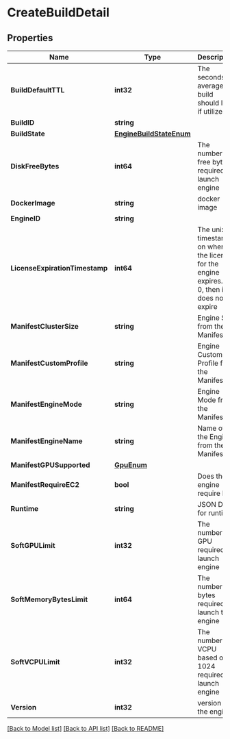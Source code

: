 # CreateBuildDetail

## Properties

Name | Type | Description | Notes
------------ | ------------- | ------------- | -------------
**BuildDefaultTTL** | **int32** | The seconds on average a build should live if utilized | [optional] 
**BuildID** | **string** |  | [optional] 
**BuildState** | [**EngineBuildStateEnum**](EngineBuildStateEnum.md) |  | [optional] 
**DiskFreeBytes** | **int64** | The number of free bytes required to launch engine | [optional] 
**DockerImage** | **string** | docker image | [optional] 
**EngineID** | **string** |  | [optional] 
**LicenseExpirationTimestamp** | **int64** | The unix timestamp on when the license for the engine expires.  If 0, then it does not expire | [optional] 
**ManifestClusterSize** | **string** | Engine Size from the Manifest | [optional] 
**ManifestCustomProfile** | **string** | Engine Custom Profile from the Manifest | [optional] 
**ManifestEngineMode** | **string** | Engine Mode from the Manifest | [optional] 
**ManifestEngineName** | **string** | Name of the Engine from the Manifest | [optional] 
**ManifestGPUSupported** | [**GpuEnum**](GPUEnum.md) |  | [optional] 
**ManifestRequireEC2** | **bool** | Does the engine require EC2 | [optional] 
**Runtime** | **string** | JSON Data for runtime | [optional] 
**SoftGPULimit** | **int32** | The number of GPU required to launch engine | [optional] 
**SoftMemoryBytesLimit** | **int64** | The number of bytes required to launch this engine | [optional] 
**SoftVCPULimit** | **int32** | The number of VCPU based on 1024 required to launch engine | [optional] 
**Version** | **int32** | version of the engine | [optional] 

[[Back to Model list]](../README.md#documentation-for-models) [[Back to API list]](../README.md#documentation-for-api-endpoints) [[Back to README]](../README.md)


